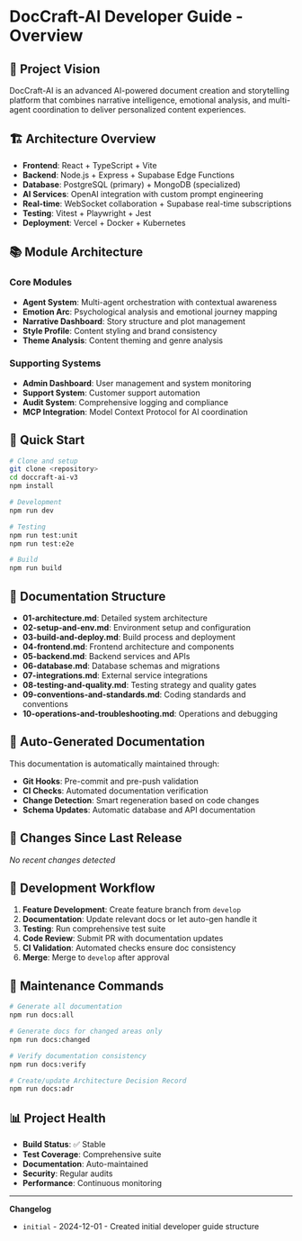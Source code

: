 # DocCraft-AI Developer Guide - Overview

## 🎯 Project Vision

DocCraft-AI is an advanced AI-powered document creation and storytelling platform that combines narrative intelligence, emotional analysis, and multi-agent coordination to deliver personalized content experiences.

## 🏗️ Architecture Overview

- **Frontend**: React + TypeScript + Vite
- **Backend**: Node.js + Express + Supabase Edge Functions
- **Database**: PostgreSQL (primary) + MongoDB (specialized)
- **AI Services**: OpenAI integration with custom prompt engineering
- **Real-time**: WebSocket collaboration + Supabase real-time subscriptions
- **Testing**: Vitest + Playwright + Jest
- **Deployment**: Vercel + Docker + Kubernetes

## 📚 Module Architecture

### Core Modules
- **Agent System**: Multi-agent orchestration with contextual awareness
- **Emotion Arc**: Psychological analysis and emotional journey mapping
- **Narrative Dashboard**: Story structure and plot management
- **Style Profile**: Content styling and brand consistency
- **Theme Analysis**: Content theming and genre analysis

### Supporting Systems
- **Admin Dashboard**: User management and system monitoring
- **Support System**: Customer support automation
- **Audit System**: Comprehensive logging and compliance
- **MCP Integration**: Model Context Protocol for AI coordination

## 🚀 Quick Start

```bash
# Clone and setup
git clone <repository>
cd doccraft-ai-v3
npm install

# Development
npm run dev

# Testing
npm run test:unit
npm run test:e2e

# Build
npm run build
```

## 📖 Documentation Structure

- **01-architecture.md**: Detailed system architecture
- **02-setup-and-env.md**: Environment setup and configuration
- **03-build-and-deploy.md**: Build process and deployment
- **04-frontend.md**: Frontend architecture and components
- **05-backend.md**: Backend services and APIs
- **06-database.md**: Database schemas and migrations
- **07-integrations.md**: External service integrations
- **08-testing-and-quality.md**: Testing strategy and quality gates
- **09-conventions-and-standards.md**: Coding standards and conventions
- **10-operations-and-troubleshooting.md**: Operations and debugging

## 🔄 Auto-Generated Documentation

This documentation is automatically maintained through:
- **Git Hooks**: Pre-commit and pre-push validation
- **CI Checks**: Automated documentation verification
- **Change Detection**: Smart regeneration based on code changes
- **Schema Updates**: Automatic database and API documentation

## 📝 Changes Since Last Release

<!-- AUTO-GEN:BEGIN section=recent-changes -->
*No recent changes detected*
<!-- AUTO-GEN:END section=recent-changes -->

## 🧪 Development Workflow

1. **Feature Development**: Create feature branch from `develop`
2. **Documentation**: Update relevant docs or let auto-gen handle it
3. **Testing**: Run comprehensive test suite
4. **Code Review**: Submit PR with documentation updates
5. **CI Validation**: Automated checks ensure doc consistency
6. **Merge**: Merge to `develop` after approval

## 🔧 Maintenance Commands

```bash
# Generate all documentation
npm run docs:all

# Generate docs for changed areas only
npm run docs:changed

# Verify documentation consistency
npm run docs:verify

# Create/update Architecture Decision Record
npm run docs:adr
```

## 📊 Project Health

- **Build Status**: ✅ Stable
- **Test Coverage**: Comprehensive suite
- **Documentation**: Auto-maintained
- **Security**: Regular audits
- **Performance**: Continuous monitoring

---

**Changelog**
- `initial` - 2024-12-01 - Created initial developer guide structure
